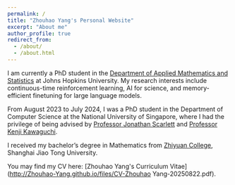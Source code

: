 ```yaml
---
permalink: /
title: "Zhouhao Yang's Personal Website"
excerpt: "About me"
author_profile: true
redirect_from: 
  - /about/
  - /about.html
---
```


I am currently a PhD student in the [Department of Applied Mathematics and Statistics](https://engineering.jhu.edu/ams/) at Johns Hopkins University. My research interests include continuous-time reinforcement learning, AI for science, and memory-efficient finetuning for large language models.

From August 2023 to July 2024, I was a PhD student in the Department of Computer Science at the National University of Singapore, where I had the privilege of being advised by [Professor Jonathan Scarlett](https://www.comp.nus.edu.sg/~scarlett/) and [Professor Kenji Kawaguchi](https://ml.comp.nus.edu.sg/).

I received my bachelor’s degree in Mathematics from [Zhiyuan College](https://en.zhiyuan.sjtu.edu.cn/), Shanghai Jiao Tong University.

You may find my CV here: [Zhouhao Yang's Curriculum Vitae](http://Zhouhao-Yang.github.io/files/CV-Zhouhao Yang-20250822.pdf).
